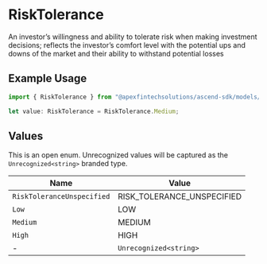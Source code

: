 # RiskTolerance

An investor’s willingness and ability to tolerate risk when making investment decisions; reflects the investor’s comfort level with the potential ups and downs of the market and their ability to withstand potential losses

## Example Usage

```typescript
import { RiskTolerance } from "@apexfintechsolutions/ascend-sdk/models/components";

let value: RiskTolerance = RiskTolerance.Medium;
```

## Values

This is an open enum. Unrecognized values will be captured as the `Unrecognized<string>` branded type.

| Name                       | Value                      |
| -------------------------- | -------------------------- |
| `RiskToleranceUnspecified` | RISK_TOLERANCE_UNSPECIFIED |
| `Low`                      | LOW                        |
| `Medium`                   | MEDIUM                     |
| `High`                     | HIGH                       |
| -                          | `Unrecognized<string>`     |